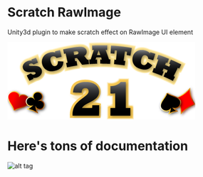 # Scratch RawImage
Unity3d plugin to make scratch effect on RawImage UI element

![alt tag](https://raw.githubusercontent.com/sergmaksimchuk/scratchrawimage/master/Assets/sprites/logo_scratch.png)
# Here's tons of documentation
![alt tag](http://www.myheraldnews.com/articles/2014812135054-scratch-cards.jpg)
